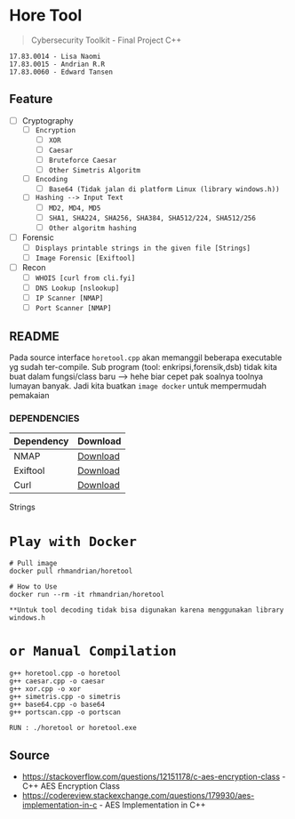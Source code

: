 # Hore Tool 
> Cybersecurity Toolkit - Final Project C++
```
17.83.0014 - Lisa Naomi
17.83.0015 - Andrian R.R
17.83.0060 - Edward Tansen
```

## Feature
- [ ] Cryptography
    - [ ] `Encryption`
        - [ ] `XOR`
        - [ ] `Caesar`
        - [ ] `Bruteforce Caesar`
        - [ ] `Other Simetris Algoritm`
    - [ ] `Encoding` 
        - [ ] `Base64 (Tidak jalan di platform Linux (library windows.h))`
    - [ ] `Hashing --> Input Text` 
        - [ ] `MD2, MD4, MD5`
        - [ ] `SHA1, SHA224, SHA256, SHA384, SHA512/224, SHA512/256`
        - [ ] `Other algoritm hashing`
- [ ] Forensic
    - [ ] `Displays printable strings in the given file [Strings]`
    - [ ] `Image Forensic [Exiftool]`
- [ ] Recon
    - [ ] `WHOIS [curl from cli.fyi]` 
    - [ ] `DNS Lookup [nslookup]`
    - [ ] `IP Scanner [NMAP]`
    - [ ] `Port Scanner [NMAP]`

## README
Pada source interface `horetool.cpp` akan memanggil beberapa executable yg sudah ter-compile. Sub program (tool: enkripsi,forensik,dsb) tidak kita buat dalam fungsi/class baru --> hehe biar cepet pak soalnya toolnya lumayan banyak.
Jadi kita buatkan `image docker` untuk mempermudah pemakaian

### DEPENDENCIES
Dependency  |  Download
----  |  ----
NMAP | [Download](https://nmap.org/download.html) 
Exiftool | [Download](https://www.sno.phy.queensu.ca/~phil/exiftool/) 
Curl | [Download](https://curl.haxx.se/)
Strings

# `Play with Docker`

```
# Pull image
docker pull rhmandrian/horetool

# How to Use
docker run --rm -it rhmandrian/horetool

**Untuk tool decoding tidak bisa digunakan karena menggunakan library windows.h
```

# `or Manual Compilation`

```
g++ horetool.cpp -o horetool
g++ caesar.cpp -o caesar
g++ xor.cpp -o xor
g++ simetris.cpp -o simetris
g++ base64.cpp -o base64
g++ portscan.cpp -o portscan

RUN : ./horetool or horetool.exe
```

## Source
* https://stackoverflow.com/questions/12151178/c-aes-encryption-class - C++ AES Encryption Class 
* https://codereview.stackexchange.com/questions/179930/aes-implementation-in-c - AES Implementation in C++
